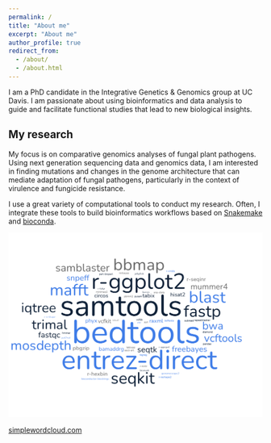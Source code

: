```yaml
---
permalink: /
title: "About me"
excerpt: "About me"
author_profile: true
redirect_from: 
  - /about/
  - /about.html
---
```


I am a PhD candidate in the Integrative Genetics & Genomics group at UC Davis. I am passionate about using bioinformatics and data analysis to guide and facilitate functional studies that lead to new biological insights.

## My research
My focus is on comparative genomics analyses of fungal plant pathogens. Using next generation sequencing data and genomics data, I am interested in finding mutations and changes in the genome architecture that can mediate adaptation of fungal pathogens, particularly in the context of virulence and fungicide resistance.



I use a great variety of computational tools to conduct my research. Often, I integrate these tools to build bioinformatics workflows based on [Snakemake](https://snakemake-wrappers.readthedocs.io/en/stable/) and [bioconda](http://bioconda.github.io).


![text](images/software_cloud.png "title")

[simplewordcloud.com](https://simplewordcloud.com)